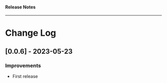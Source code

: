 <h4 class="margin-btm-8">Release Notes</h4>
<hr class="margin-btm-32" />

# Change Log

## [0.0.6] - 2023-05-23

### Improvements

- First release